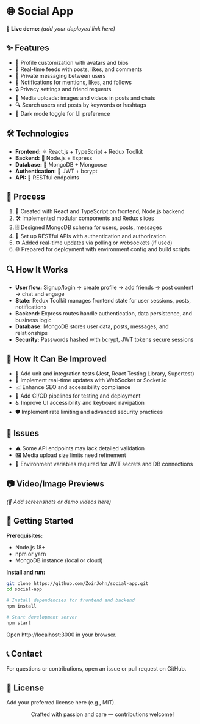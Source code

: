 # 🌐 Social App

**🔗 Live demo:** *(add your deployed link here)*


## ✨ Features

- 👤 Profile customization with avatars and bios  
- 📰 Real-time feeds with posts, likes, and comments  
- 💬 Private messaging between users  
- 🔔 Notifications for mentions, likes, and follows  
- 🔒 Privacy settings and friend requests  
- 📸 Media uploads: images and videos in posts and chats  
- 🔍 Search users and posts by keywords or hashtags  
- 🌙 Dark mode toggle for UI preference  


## 🛠 Technologies

- **Frontend:** ⚛️ React.js + TypeScript + Redux Toolkit  
- **Backend:** 🚀 Node.js + Express  
- **Database:** 🍃 MongoDB + Mongoose  
- **Authentication:** 🔐 JWT + bcrypt  
- **API:** 🔄 RESTful endpoints  


## 📂 Process

1. 🚀 Created with React and TypeScript on frontend, Node.js backend  
2. 🛠 Implemented modular components and Redux slices  
3. 🗄 Designed MongoDB schema for users, posts, messages  
4. 🔄 Set up RESTful APIs with authentication and authorization  
5. ⚙️ Added real-time updates via polling or websockets (if used)  
6. 🌐 Prepared for deployment with environment config and build scripts  


## 🔍 How It Works

- **User flow:** Signup/login → create profile → add friends → post content → chat and engage  
- **State:** Redux Toolkit manages frontend state for user sessions, posts, notifications  
- **Backend:** Express routes handle authentication, data persistence, and business logic  
- **Database:** MongoDB stores user data, posts, messages, and relationships  
- **Security:** Passwords hashed with bcrypt, JWT tokens secure sessions  


## 🚀 How It Can Be Improved

- 🧪 Add unit and integration tests (Jest, React Testing Library, Supertest)  
- 📡 Implement real-time updates with WebSocket or Socket.io  
- 📈 Enhance SEO and accessibility compliance  
- 🤖 Add CI/CD pipelines for testing and deployment  
- ♿ Improve UI accessibility and keyboard navigation  
- 🛡 Implement rate limiting and advanced security practices  


## 🐞 Issues

- ⚠️ Some API endpoints may lack detailed validation  
- 🖼 Media upload size limits need refinement  
- 🔑 Environment variables required for JWT secrets and DB connections  


## 📷 Video/Image Previews

*(📸 Add screenshots or demo videos here)*


## 🚀 Getting Started

**Prerequisites:**

- Node.js 18+  
- npm or yarn  
- MongoDB instance (local or cloud)

**Install and run:**

```bash
git clone https://github.com/ZoirJohn/social-app.git
cd social-app

# Install dependencies for frontend and backend
npm install

# Start development server
npm start
```

Open http://localhost:3000 in your browser.

## 📞 Contact
For questions or contributions, open an issue or pull request on GitHub.

## 📝 License
Add your preferred license here (e.g., MIT).

<p align="center">Crafted with passion and care — contributions welcome!</p>
